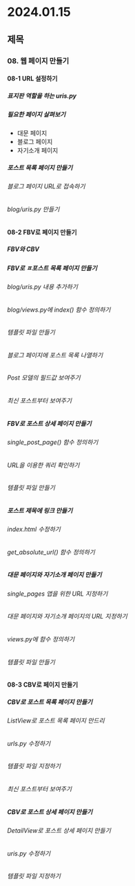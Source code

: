 # 2024.01.15

## 제목

### 08. 웹 페이지 만들기

#### 08-1 URL 설정하기

##### 표지판 역할을 하는 uris.py

##### 필요한 페이지 살펴보기

- 대문 페이지
- 블로그 페이지
- 자기소개 페이지

##### 포스트 목록 페이지 만들기

###### 블로그 페이지 URL로 접속하기

###### blog/uris.py 만들기

#### 08-2 FBV로 페이지 만들기

##### FBV와 CBV

##### FBV로 ㅍ포스트 목록 페이지 만들기

###### blog/uris.py 내용 추가하기

###### blog/views.py에 index() 함수 정의하기

###### 템플릿 파일 만들기

###### 블로그 페이지에 포스트 목록 나열하기

###### Post 모델의 필드값 보여주기

###### 최신 포스트부터 보여주기

##### FBV로 포스트 상세 페이지 만들기

###### single_post_page() 함수 정의하기

###### URL을 이용한 쿼리 확인하기

###### 템플릿 파일 만들기

##### 포스트 제목에 링크 만들기

###### index.html 수정하기

###### get_absolute_url() 함수 정의하기

##### 대문 페이지와 자기소개 페이지 만들기

###### single_pages 앱을 위한 URL 지정하기

###### 대문 페이지와 자기소개 페이지의 URL 지정하기

###### views.py에 함수 정의하기

###### 템플릿 파일 만들기

#### 08-3 CBV로 페이지 만들기

##### CBV로 포스트 목록 페이지 만들기

###### ListView로 포스트 목록 페이지 만드리

###### urls.py 수정하기

###### 템플릿 파일 지정하기

###### 최신 포스트부터 보여주기

##### CBV로 포스트 상세 페이지 만들기

###### DetailView로 포스트 상세 페이지 만들기

###### uris.py 수정하기

###### 템플릿 파일 지정하기